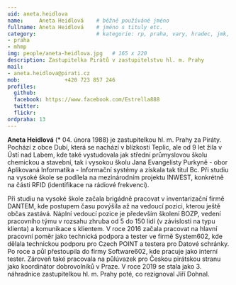 ```yaml
---
uid: aneta.heidlova
name:     Aneta Heidlová  	# běžně používáné jméno
fullname: Aneta Heidlová  	# jméno s tituly etc.
category:                 	# kategorie: rp, praha, vary, hradec, jmk, senat
- praha
- mhmp
img: people/aneta-heidlova.jpg   # 165 x 220
description: Zastupitelka Pirátů v zastupitelstvu hl. m. Prahy             	# kratký popis, max 160 znaků
mail:
- aneta.heidlova@pirati.cz
mob:			  +420 723 857 246
profiles:
  github:       
  facebook: https://www.facebook.com/Estrella888 
  twitter: 		  
  flickr:		  
ordpraha: 13
---
```


**Aneta Heidlová** (* 04. února 1988) je zastupitelkou hl. m. Prahy za Piráty. Pochází z obce Dubí, která se nachází v blízkosti Teplic, ale od 9 let žila v Ústí nad Labem, kde také vystudovala jak střední průmyslovou školu chemickou a stavební, tak i vysokou školu Jana Evangelisty Purkyně - obor Aplikovaná Informatika - Informační systémy a získala tak titul Bc. Při studiu na vysoké škole se podílela na mezinárodním projektu INWEST, konkrétně na části RFID (identifikace na rádiové frekvenci).

Při studiu na vysoké škole začala brigádně pracovat v inventarizační firmě DANTEM, kde postupem času povýšila až na vedoucí pozici, kterou ještě občas zastává. Náplní vedoucí pozice je především školení BOZP, vedení pracovního týmu v rozsahu zhruba od 5 do 150 lidí (v závislosti na typu klienta) a komunikace s klientem. V roce 2016 začala pracovat na hlavní pracovní poměr jako technická podpora a tester ve firmě System602, kde dělala technickou podporu pro Czech POINT a testera pro Datové schránky. Po roce a půl přestoupila do firmy Software602, kde pracuje jako interní tester. Zároveň také pracovala na půlúvazek pro Českou pirátskou stranu jako koordinátor dobrovolníků v Praze. V roce 2019 se stala jako 3. náhradnice zastupitelkou hl. m. Prahy poté, co rezignoval Jiří Dohnal. 

